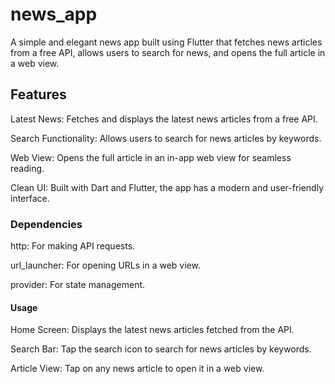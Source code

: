 # news_app

A simple and elegant news app built using Flutter that fetches news articles from a free API, allows users to search for news, and opens the full article in a web view.

## Features

Latest News: Fetches and displays the latest news articles from a free API.

Search Functionality: Allows users to search for news articles by keywords.

Web View: Opens the full article in an in-app web view for seamless reading.

Clean UI: Built with Dart and Flutter, the app has a modern and user-friendly interface.

### Dependencies

http: For making API requests.

url_launcher: For opening URLs in a web view.

provider: For state management.

#### Usage

Home Screen: Displays the latest news articles fetched from the API.

Search Bar: Tap the search icon to search for news articles by keywords.

Article View: Tap on any news article to open it in a web view.
